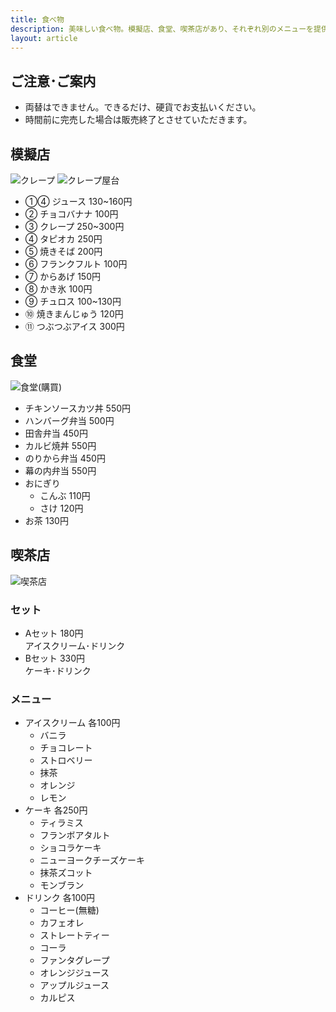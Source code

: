 ```yaml
---
title: 食べ物
description: 美味しい食べ物。模擬店、食堂、喫茶店があり、それぞれ別のメニューを提供しています。
layout: article
---
```


## ご注意･ご案内

- 両替はできません。できるだけ、硬貨でお支払いください。
- 時間前に完売した場合は販売終了とさせていただきます。

## 模擬店
<span class="maqz maqz-img-wrap-dark float-right">![クレープ](files/images/crepe720.jpg)</span>
<span class="maqz maqz-img-wrap-dark float-right">![クレープ屋台](files/images/crepestall720.jpg)</span>

- ①④ ジュース 130~160円
- ② チョコバナナ 100円
- ③ クレープ 250~300円
- ④ タピオカ 250円
- ⑤ 焼きそば 200円
- ⑥ フランクフルト 100円
- ⑦ からあげ 150円
- ⑧ かき氷 100円
- ⑨ チュロス 100~130円
- ⑩ 焼きまんじゅう 120円
- ⑪ つぶつぶアイス 300円

## 食堂
<span class="maqz maqz-img-wrap-dark float-right">![食堂(購買)](files/images/shokudou720.jpg)</span>

- チキンソースカツ丼 550円
- ハンバーグ弁当 500円
- 田舎弁当 450円
- カルビ焼丼 550円
- のりから弁当 450円
- 幕の内弁当 550円
- おにぎり
  * こんぶ 110円
  * さけ 120円
- お茶 130円

## 喫茶店
<span class="maqz maqz-img-wrap-dark float-right">![喫茶店](files/images/kissa720.jpg)</span>

### セット

- Aセット 180円  
  アイスクリーム･ドリンク
- Bセット 330円  
  ケーキ･ドリンク

### メニュー

- アイスクリーム 各100円
  * バニラ
  * チョコレート
  * ストロベリー
  * 抹茶
  * オレンジ
  * レモン
- ケーキ 各250円
  * ティラミス
  * フランボアタルト
  * ショコラケーキ
  * ニューヨークチーズケーキ
  * 抹茶ズコット
  * モンブラン
- ドリンク 各100円
  * コーヒー(無糖)
  * カフェオレ
  * ストレートティー
  * コーラ
  * ファンタグレープ
  * オレンジジュース
  * アップルジュース
  * カルピス